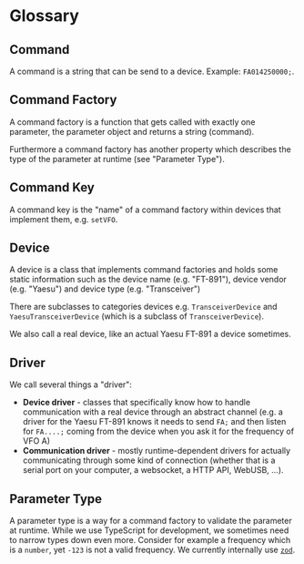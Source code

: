 # Glossary

## Command

A command is a string that can be send to a device. Example: `FA014250000;`.

## Command Factory

A command factory is a function that gets called with exactly one parameter, the
parameter object and returns a string (command).

Furthermore a command factory has another property which describes the type of
the parameter at runtime (see "Parameter Type").

## Command Key

A command key is the "name" of a command factory within devices that implement
them, e.g. `setVFO`.

## Device

A device is a class that implements command factories and holds some static
information such as the device name (e.g. "FT-891"), device vendor (e.g.
"Yaesu") and device type (e.g. "Transceiver")

There are subclasses to categories devices e.g. `TransceiverDevice` and
`YaesuTransceiverDevice` (which is a subclass of `TransceiverDevice`).

We also call a real device, like an actual Yaesu FT-891 a device sometimes.

## Driver

We call several things a "driver":

* **Device driver** - classes that specifically know how to handle
  communication with a real device through an abstract channel (e.g. a driver
  for the Yaesu FT-891 knows it needs to send `FA;` and then listen for
  `FA....;` coming from the device when you ask it for the frequency of VFO A)
* **Communication driver** - mostly runtime-dependent drivers for actually
  communicating through some kind of connection (whether that is a serial port on
  your computer, a websocket, a HTTP API, WebUSB, ...).

## Parameter Type

A parameter type is a way for a command factory to validate the parameter at
runtime. While we use TypeScript for development, we sometimes need to narrow
types down even more. Consider for example a frequency which is a `number`, yet
`-123` is not a valid frequency. We currently internally use [`zod`](https://github.com/colinhacks/zod).
